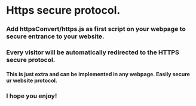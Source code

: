 <h1>Https secure protocol.</h1>

<h3>Add httpsConvert/https.js as first script on your webpage to secure entrance to your website.</h3>

<h3>Every visitor will be automatically redirected to the HTTPS secure protocol.</h3>

<h4>This is just extra and can be implemented in any webpage. Easily secure ur website protocol.</h4>

<h3>I hope you enjoy!</h3> 


